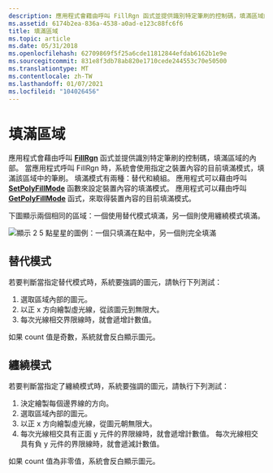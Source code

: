 ```yaml
---
description: 應用程式會藉由呼叫 FillRgn 函式並提供識別特定筆刷的控制碼，填滿區域的內部。
ms.assetid: 6174b2ea-836a-4538-a0ad-e123c88fc6f6
title: 填滿區域
ms.topic: article
ms.date: 05/31/2018
ms.openlocfilehash: 62709869f5f25a6cde11812844efdab6162b1e9e
ms.sourcegitcommit: 831e8f3db78ab820e1710cede244553c70e50500
ms.translationtype: MT
ms.contentlocale: zh-TW
ms.lasthandoff: 01/07/2021
ms.locfileid: "104026456"
---
```

# <a name="filling-regions"></a>填滿區域

應用程式會藉由呼叫 [**FillRgn**](/windows/desktop/api/Wingdi/nf-wingdi-fillrgn) 函式並提供識別特定筆刷的控制碼，填滿區域的內部。 當應用程式呼叫 FillRgn 時，系統會使用指定之裝置內容的目前填滿模式，填滿該區域中的筆刷。 填滿模式有兩種：替代和繞組。 應用程式可以藉由呼叫 [**SetPolyFillMode**](/windows/desktop/api/Wingdi/nf-wingdi-setpolyfillmode) 函數來設定裝置內容的填滿模式。 應用程式可以藉由呼叫 [**GetPolyFillMode**](/windows/desktop/api/Wingdi/nf-wingdi-getpolyfillmode) 函式，來取得裝置內容的目前填滿模式。

下圖顯示兩個相同的區域：一個使用替代模式填滿，另一個則使用纏繞模式填滿。

![顯示 2 5 點星星的圖例：一個只填滿在點中，另一個則完全填滿](images/csrgn-03.png)

## <a name="alternate-mode"></a>替代模式

若要判斷當指定替代模式時，系統要強調的圖元，請執行下列測試：

1.  選取區域內部的圖元。
2.  以正 x 方向繪製虛光線，從該圖元到無限大。
3.  每次光線相交界限線時，就會遞增計數值。

如果 count 值是奇數，系統就會反白顯示圖元。

## <a name="winding-mode"></a>纏繞模式

若要判斷當指定了纏繞模式時，系統要強調的圖元，請執行下列測試：

1.  決定繪製每個邊界線的方向。
2.  選取區域內部的圖元。
3.  以正 x 方向繪製虛光線，從圖元朝無限大。
4.  每次光線相交具有正面 y 元件的界限線時，就會遞增計數值。 每次光線相交具有負 y 元件的界限線時，就會遞減計數值。

如果 count 值為非零值，系統會反白顯示圖元。

 

 



